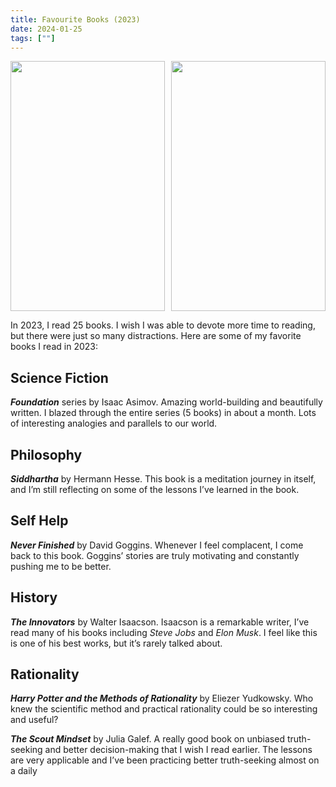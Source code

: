 ```yaml
---
title: Favourite Books (2023)  
date: 2024-01-25
tags: [""]
---
```


<div style="display: flex; justify-content: center; align-items: center;">
    <img src="https://upload.wikimedia.org/wikipedia/en/thumb/2/25/Foundation_gnome.jpg/220px-Foundation_gnome.jpg" alt="" style="width: 100%; max-width: 300px; height: 400px; margin-right: 10px;">
    <img src="https://cln.sh/njFq4TJL/download" alt="" style="width: 100%; max-width: 300px; height: 400px;">
</div>


In 2023, I read 25 books. I wish I was able to devote more time to reading, but there were just so many distractions. Here are some of my favorite books I read in 2023:

## Science Fiction
**_Foundation_** series by Isaac Asimov. Amazing world-building and beautifully written. I blazed through the entire series (5 books) in about a month. Lots of interesting analogies and parallels to our world.

## Philosophy
**_Siddhartha_** by Hermann Hesse. This book is a meditation journey in itself, and I’m still reflecting on some of the lessons I’ve learned in the book.

## Self Help
**_Never Finished_** by David Goggins. Whenever I feel complacent, I come back to this book. Goggins’ stories are truly motivating and constantly pushing me to be better.

## History
**_The Innovators_** by Walter Isaacson. Isaacson is a remarkable writer, I’ve read many of his books including _Steve Jobs_ and _Elon Musk_. I feel like this is one of his best works, but it’s rarely talked about.

## Rationality
**_Harry Potter and the Methods of Rationality_** by Eliezer Yudkowsky. Who knew the scientific method and practical rationality could be so interesting and useful?

**_The Scout Mindset_** by Julia Galef. A really good book on unbiased truth-seeking and better decision-making that I wish I read earlier. The lessons are very applicable and I’ve been practicing better truth-seeking almost on a daily

